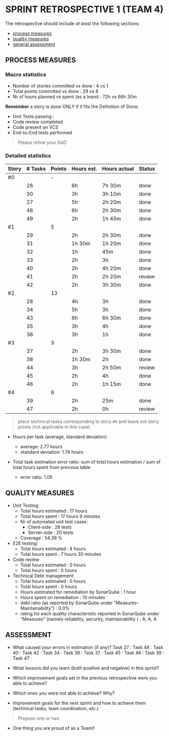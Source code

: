 SPRINT RETROSPECTIVE 1 (TEAM 4)
=====================================

The retrospective should include _at least_ the following
sections:

- [process measures](#process-measures)
- [quality measures](#quality-measures)
- [general assessment](#assessment)

## PROCESS MEASURES 

### Macro statistics

- Number of stories committed vs done : 4 vs 1
- Total points committed vs done : 29 vs 8
- Nr of hours planned vs spent (as a team) : 72h vs 66h 30m

**Remember**  a story is done ONLY if it fits the Definition of Done:
 
- Unit Tests passing :
- Code review completed
- Code present on VCS
- End-to-End tests performed

> Please refine your DoD 

### Detailed statistics

| Story  | # Tasks | Points | Hours est. | Hours actual | Status |
|--------|---------|--------|------------|--------------|--------|
| #0   |         |    -   |            |              |        |
| | 26 | | 6h | 7h 30m | done   | 
| | 30 | | 3h | 3h 10m | done   |
| | 27 | | 5h | 2h 20m | done   |
| | 48 | | 6h | 2h 30m | done   |
| | 49 | | 2h | 1h 45m | done   |
| #1 | | 5  |        |      | |
| | 29 | | 2h | 2h 30m | done | 
| | 31 | | 1h 30m | 1h 20m | done | 
| | 32 | | 1h | 45m    | done   | 
| | 33 | | 2h | 3h     | done   | 
| | 40 | | 2h | 4h 20m | done   | 
| | 41 | | 2h | 2h 20m | review | 
| | 42 | | 2h | 3h 30m | done | 
| #2 | | 13 | | | |
| | 28 | | 4h | 3h     | done | 
| | 34 | | 5h | 3h     | done | 
| | 43 | | 6h | 6h 30m | done | 
| | 35 | | 3h | 4h     | done | 
| | 36 | | 3h | 1h     | done | 
| #3 | | 3 | | |     |
| | 37 | | 2h | 3h 30m | done |
| | 38 | | 1h 30m | 2h | done |
| | 44 | | 3h | 2h 50m | review |
| | 45 | | 2h | 4h     | done |
| | 46 | | 2h | 1h 15m | done |
| #4 | | 8 | | | |
| | 39 | | 2h | 25m    | done |
| | 47 | | 2h | 0h     | review |

> place technical tasks corresponding to story `#0` and leave out story points (not applicable in this case)

- Hours per task (average, standard deviation)
  - average: 2.77 hours
  - standard deviation: 1.74 hours 

- Total task estimation error ratio: sum of total hours estimation / sum of total hours spent from previous table
  - error ratio: 1.05 

## QUALITY MEASURES 

- Unit Testing:
  - Total hours estimated : 17 hours
  - Total hours spent : 17 hours 9 minutes
  - Nr of automated unit test cases:
    - Client-side : 28 tests
    - Server-side : 20 tests
  - Coverage : 54.39 %
- E2E testing:
  - Total hours estimated : 4 hours
  - Total hours spent : 7 hours 30 minutes
- Code review 
  - Total hours estimated : 0 hours
  - Total hours spent : 0 hours
- Technical Debt management:
  - Total hours estimated : 0 hours
  - Total hours spent : 0 hours
  - Hours estimated for remediation by SonarQube : 1 hour
  - Hours spent on remediation : 10 minutes
  - debt ratio (as reported by SonarQube under "Measures-Maintainability") : 0.0%
  - rating for each quality characteristic reported in SonarQube under "Measures" (namely reliability, security, maintainability ) : A, A, A
  


## ASSESSMENT

- What caused your errors in estimation (if any)?
Task 27 : 
Task 48 :
Task 40 : 
Task 42 :
Task 34 :
Task 36 :
Task 37 : 
Task 45 :
Task 46 :
Task 39 : 
Task 47 :
- What lessons did you learn (both positive and negative) in this sprint?

- Which improvement goals set in the previous retrospective were you able to achieve? 
  
- Which ones you were not able to achieve? Why?

- Improvement goals for the next sprint and how to achieve them (technical tasks, team coordination, etc.)

> Propose one or two

- One thing you are proud of as a Team!!
